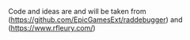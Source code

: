 Code and ideas are and will be taken from (https://github.com/EpicGamesExt/raddebugger) and (https://www.rfleury.com/)
